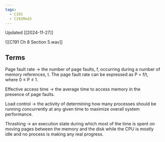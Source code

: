 ```yaml
---
tags:
  - C191
  - C191Mod3
---
```

Updated [[2024-11-27]]

![[C191 Ch 8 Section 5.wav]]

## Terms

Page fault rate → the number of page faults, f, occurring during a number of memory references, t. The page fault rate can be expressed as P = f/t, where 0 ≤ P ≤ 1.

Effective access time → the average time to access memory in the presence of page faults.

Load control → the activity of determining how many processes should be running concurrently at any given time to maximize overall system performance.

Thrashing → an execution state during which most of the time is spent on moving pages between the memory and the disk while the CPU is mostly idle and no process is making any real progress.